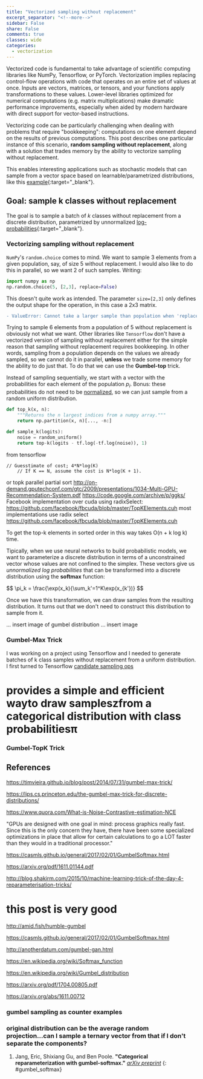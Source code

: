 ```yaml
---
title: "Vectorized sampling without replacement"
excerpt_separator: "<!--more-->"
sidebar: False
share: False
comments: true
classes: wide
categories:
  - vectorization
---
```


Vectorized code is fundamental to take advantage of scientific computing libraries like NumPy, Tensorflow, or PyTorch. Vectorization implies replacing control-flow operations with code that operates on an entire set of values at once. Inputs are vectors, matrices, or tensors, and your functions apply transformations to these values. Lower-level
libraries optimized for numerical computations (e.g. matrix multiplications) make dramatic performance improvements, especially when aided by modern hardware with direct support for vector-based instructions.

Vectorizing code can be particularly challenging when dealing with problems that require "bookkeeping": computations on one element depend on the results of previous computations. This post describes one particular instance of this scenario, **random sampling without replacement**, along with a solution that trades memory by the ability to vectorize sampling without replacement. 

This enables interesting applications such as stochastic models that can sample from a vector space based on learnable/parametrized distributions, like this [example](#gumbel_softmax){:target="_blank"}.


## Goal: sample k classes without replacement
The goal is to sample a batch of _k_ classes without replacement from a discrete distribution, parametrized by unnormalized [log-probabilities](https://en.wikipedia.org/wiki/Log_probability){:target="_blank"}.

### Vectorizing sampling without replacement
`NumPy`'s `random.choice` comes to mind. We want to sample 3 elements from a given population, say, of size 5 without replacement. I would also like to do this in parallel, so we want 2 of such samples. Writing:
```python
import numpy as np
np.random.choice(5, [2,3], replace=False)
```
This doesn't quite work as intended. The parameter `size=[2,3]` only defines the
output shape for the operation, in this case a 2x3 matrix.

```diff
- ValueError: Cannot take a larger sample than population when 'replace=False'
```

Trying to sample 6 elements from a population of 5 without replacement is
obviously not what we want. Other libraries like `Tensorflow` don't have a
vectorized version of sampling without replacement either for the simple reason that sampling without replacement requires bookkeeping. In other words, sampling from a population depends on the values we already sampled, so we cannot do it in parallel, **unless** we trade some memory for the ability to do just that. To do that we can use the **Gumbel-top** trick. 

Instead of sampling sequentially, we start with a vector with the probabilities for each element of the population $p_i$. Bonus: these probabilities do not need to be [normalized](http://timvieira.github.io/blog/post/2014/02/11/exp-normalize-trick/), so we can just sample from a random uniform distribution.

```python
def top_k(x, n):
    """Returns the n largest indices from a numpy array."""
    return np.partition(x, n)[..., -n:]

def sample_k(logits):
    noise = random_uniform()
    return top-k(logits - tf.log(-tf.log(noise)), 1)
```

from tensorflow 
```
// Guesstimate of cost; 4*N*log(K) 
    // If K == N, assume the cost is N*log(K + 1).
```
or topk parallel partial sort http://on-demand.gputechconf.com/gtc/2009/presentations/1034-Multi-GPU-Recommendation-System.pdf
https://code.google.com/archive/p/ggks/
Facebook implementation over cuda using radixSelect:
https://github.com/facebook/fbcuda/blob/master/TopKElements.cuh
most implementations use radix select
https://github.com/facebook/fbcuda/blob/master/TopKElements.cuh

To get the top-k elements in sorted order in this way takes O(n + k log k) time.

Tipically, when we use neural networks to build probabilistic models, we want to parameterize a discrete distribution in terms of a unconstrained vector whose values are not confined to the simplex. These vectors give us _unnormalized log probabilities_ that can be transformed into a discrete distribution using the **softmax** function:

 $$ \pi_k = \frac{\exp\(x_k\){\sum_k'=1^K\exp(x_{k'})} $$


Once we have this transformation, we can draw samples from the resulting distribution. It turns out that we don't need to construct this distribution to sample from it.

... insert image of gumbel distribution
... insert image

### Gumbel-Max Trick

I was working on a project using Tensorflow and I needed to generate batches of k class samples without replacement from a uniform distribution. I first turned to Tensorflow [candidate sampling ops](https://www.tensorflow.org/extras/candidate_sampling.pdf)


#  provides a simple and efficient wayto draw sampleszfrom a categorical distribution with class probabilitiesπ


### Gumbel-TopK Trick


## References



https://timvieira.github.io/blog/post/2014/07/31/gumbel-max-trick/

https://lips.cs.princeton.edu/the-gumbel-max-trick-for-discrete-distributions/

https://www.quora.com/What-is-Noise-Contrastive-estimation-NCE

"GPUs are designed with one goal in mind: process graphics really fast. Since this is the only concern they have, there have been some specialized optimizations in place that allow for certain calculations to go a LOT faster than they would in a traditional processor."

https://casmls.github.io/general/2017/02/01/GumbelSoftmax.html

https://arxiv.org/pdf/1611.01144.pdf

http://blog.shakirm.com/2015/10/machine-learning-trick-of-the-day-4-reparameterisation-tricks/

# this post is very good
http://amid.fish/humble-gumbel

https://casmls.github.io/general/2017/02/01/GumbelSoftmax.html

http://anotherdatum.com/gumbel-gan.html

https://en.wikipedia.org/wiki/Softmax_function

https://en.wikipedia.org/wiki/Gumbel_distribution

https://arxiv.org/pdf/1704.00805.pdf

https://arxiv.org/abs/1611.00712

### gumbel sampling as counter examples
### original distribution can be the average random projection...can I sample a ternary vector from that if I don't separate the components?

1. Jang, Eric, Shixiang Gu, and Ben Poole. **"Categorical reparameterization with gumbel-softmax."** _[arXiv preprint](https://arxiv.org/pdf/1611.01144.pdf)_
{: #gumbel_softmax}

